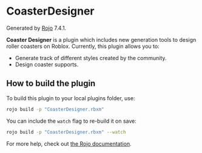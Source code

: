 # CoasterDesigner
Generated by [Rojo](https://github.com/rojo-rbx/rojo) 7.4.1.

**Coaster Designer** is a plugin which includes new generation tools to design roller coasters on Roblox. 
Currently, this plugin allows you to:
+ Generate track of different styles created by the community.
+ Design coaster supports.

## How to build the plugin
To build this plugin to your local plugins folder, use:

```bash
rojo build -p "CoasterDesigner.rbxm"
```

You can include the `watch` flag to re-build it on save:

```bash
rojo build -p "CoasterDesigner.rbxm" --watch
```

For more help, check out [the Rojo documentation](https://rojo.space/docs).
